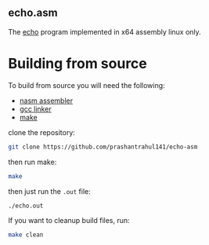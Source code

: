 ## echo.asm

The [echo](https://en.wikipedia.org/wiki/Echo_(command)) program implemented in x64 assembly linux only.



# Building from source

To build from source you will need the following:

- [nasm assembler](https://www.nasm.us/) 
- [gcc linker](https://gcc.gnu.org/)
- [make](https://www.gnu.org/software/make/)

clone the repository:
```sh
git clone https://github.com/prashantrahul141/echo-asm
```

then run make:
```sh
make
```

then just run the `.out` file:
```sh
./echo.out
```

If you want to cleanup build files, run:
```sh
make clean
```
